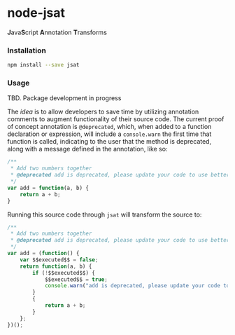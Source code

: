 # node-jsat

**J**ava**S**cript **A**nnotation **T**ransforms

### Installation

```bash
npm install --save jsat
```

### Usage

TBD. Package development in progress

The *idea* is to allow developers to save time by utilizing annotation comments to augment functionality of their source code. The current proof of concept annotation is `@deprecated`, which, when added to a function declaration or expression, will include a `console.warn` the first time that function is called, indicating to the user that the method is deprecated, along with a message defined in the annotation, like so:

```javascript
/**
 * Add two numbers together
 * @deprecated add is deprecated, please update your code to use betterAdd
 */
var add = function(a, b) {
    return a + b;
}
```

Running this source code through `jsat` will transform the source to:

```javascript
/**
 * Add two numbers together
 * @deprecated add is deprecated, please update your code to use betterAdd
 */
var add = (function() {
    var $$executed$$ = false;
    return function(a, b) {
        if (!$$executed$$) {
            $$executed$$ = true;
            console.warn("add is deprecated, please update your code to use betterAdd");
        }
        {
            return a + b;
        }
    };
})();
```
